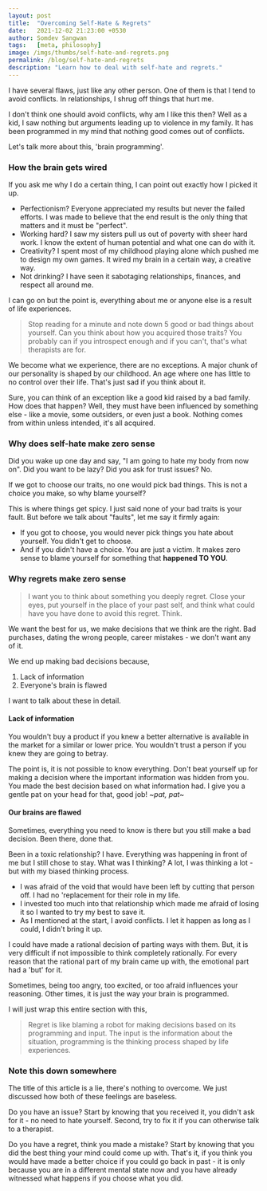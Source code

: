 ```yaml
---
layout: post
title:  "Overcoming Self-Hate & Regrets"
date:   2021-12-02 21:23:00 +0530
author: Somdev Sangwan
tags:   [meta, philosophy]
image: /imgs/thumbs/self-hate-and-regrets.png
permalink: /blog/self-hate-and-regrets
description: "Learn how to deal with self-hate and regrets."  
---
```


I have several flaws, just like any other person. One of them is that I tend to avoid conflicts. In relationships, I shrug off things that hurt me.

I don't think one should avoid conflicts, why am I like this then? Well as a kid, I saw nothing but arguments leading up to violence in my family. It has been programmed in my mind that nothing good comes out of conflicts.

Let's talk more about this, 'brain programming'.

### How the brain gets wired

If you ask me why I do a certain thing, I can point out exactly how I picked it up.

- Perfectionism? Everyone appreciated my results but never the failed efforts. I was made to believe that the end result is the only thing that matters and it must be "perfect".
- Working hard? I saw my sisters pull us out of poverty with sheer hard work. I know the extent of human potential and what one can do with it.
- Creativity? I spent most of my childhood playing alone which pushed me to design my own games. It wired my brain in a certain way, a creative way.
- Not drinking? I have seen it sabotaging relationships, finances, and respect all around me.

I can go on but the point is, everything about me or anyone else is a result of life experiences.

> Stop reading for a minute and note down 5 good or bad things about yourself. Can you think about how you acquired those traits? You probably can if you introspect enough and if you can't, that's what therapists are for.

We become what we experience, there are no exceptions. A major chunk of our personality is shaped by our childhood. An age where one has little to no control over their life. That's just sad if you think about it.

Sure, you can think of an exception like a good kid raised by a bad family. How does that happen? Well, they must have been influenced by something else - like a movie, some outsiders, or even just a book. Nothing comes from within unless intended, it's all acquired.

### Why does self-hate make zero sense

Did you wake up one day and say, "I am going to hate my body from now on". Did you want to be lazy? Did you ask for trust issues? No.

If we got to choose our traits, no one would pick bad things. This is not a choice you make, so why blame yourself?

This is where things get spicy. I just said none of your bad traits is your fault. But before we talk about "faults", let me say it firmly again:

- If you got to choose, you would never pick things you hate about yourself. You didn't get to choose.
- And if you didn't have a choice. You are just a victim. It makes zero sense to blame yourself for something that **happened TO YOU**.

### Why regrets make zero sense

> I want you to think about something you deeply regret. Close your eyes, put yourself in the place of your past self, and think what could have you have done to avoid this regret. Think.

We want the best for us, we make decisions that we think are the right. Bad purchases, dating the wrong people, career mistakes - we don't want any of it.

We end up making bad decisions because,
1. Lack of information
2. Everyone's brain is flawed

I want to talk about these in detail.

#### Lack of information

You wouldn't buy a product if you knew a better alternative is available in the market for a similar or lower price. You wouldn't trust a person if you knew they are going to betray.

The point is, it is not possible to know everything. Don't beat yourself up for making a decision where the important information was hidden from you. You made the best decision based on what information had. I give you a gentle pat on your head for that, good job! *\~pat, pat\~*

#### Our brains are flawed

Sometimes, everything you need to know is there but you still make a bad decision. Been there, done that.

Been in a toxic relationship? I have. Everything was happening in front of me but I still chose to stay. What was I thinking? A lot, I was thinking a lot - but with my biased thinking process.

- I was afraid of the void that would have been left by cutting that person off. I had no 'replacement for their role in my life.
- I invested too much into that relationship which made me afraid of losing it so I wanted to try my best to save it.
- As I mentioned at the start, I avoid conflicts. I let it happen as long as I could, I didn't bring it up.

I could have made a rational decision of parting ways with them. But, it is very difficult if not impossible to think completely rationally. For every reason that the rational part of my brain came up with, the emotional part had a 'but' for it.

Sometimes, being too angry, too excited, or too afraid influences your reasoning. Other times, it is just the way your brain is programmed.

I will just wrap this entire section with this,

> Regret is like blaming a robot for making decisions based on its programming and input. The input is the information about the situation, programming is the thinking process shaped by life experiences.

### Note this down somewhere

The title of this article is a lie, there's nothing to overcome. We just discussed how both of these feelings are baseless.

Do you have an issue? Start by knowing that you received it, you didn't ask for it - no need to hate yourself. Second, try to fix it if you can otherwise talk to a therapist.

Do you have a regret, think you made a mistake? Start by knowing that you did the best thing your mind could come up with. That's it, if you think you would have made a better choice if you could go back in past - it is only because you are in a different mental state now and you have already witnessed what happens if you choose what you did.
